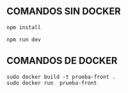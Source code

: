 


## COMANDOS SIN DOCKER

    npm install

    npm run dev


## COMANDOS DE DOCKER

    sudo docker build -t prueba-front .
    sudo docker run  prueba-front